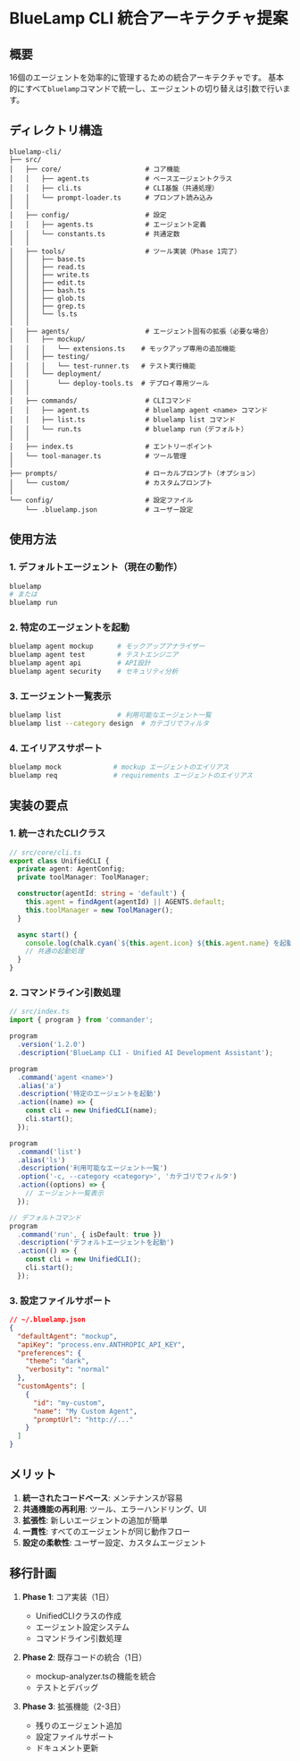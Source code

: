 # BlueLamp CLI 統合アーキテクチャ提案

## 概要
16個のエージェントを効率的に管理するための統合アーキテクチャです。
基本的にすべて`bluelamp`コマンドで統一し、エージェントの切り替えは引数で行います。

## ディレクトリ構造

```
bluelamp-cli/
├── src/
│   ├── core/                     # コア機能
│   │   ├── agent.ts              # ベースエージェントクラス
│   │   ├── cli.ts                # CLI基盤（共通処理）
│   │   └── prompt-loader.ts      # プロンプト読み込み
│   │
│   ├── config/                   # 設定
│   │   ├── agents.ts             # エージェント定義
│   │   └── constants.ts          # 共通定数
│   │
│   ├── tools/                    # ツール実装（Phase 1完了）
│   │   ├── base.ts
│   │   ├── read.ts
│   │   ├── write.ts
│   │   ├── edit.ts
│   │   ├── bash.ts
│   │   ├── glob.ts
│   │   ├── grep.ts
│   │   └── ls.ts
│   │
│   ├── agents/                   # エージェント固有の拡張（必要な場合）
│   │   ├── mockup/
│   │   │   └── extensions.ts    # モックアップ専用の追加機能
│   │   ├── testing/
│   │   │   └── test-runner.ts   # テスト実行機能
│   │   └── deployment/
│   │       └── deploy-tools.ts  # デプロイ専用ツール
│   │
│   ├── commands/                 # CLIコマンド
│   │   ├── agent.ts              # bluelamp agent <name> コマンド
│   │   ├── list.ts               # bluelamp list コマンド
│   │   └── run.ts                # bluelamp run（デフォルト）
│   │
│   ├── index.ts                  # エントリーポイント
│   └── tool-manager.ts           # ツール管理
│
├── prompts/                      # ローカルプロンプト（オプション）
│   └── custom/                   # カスタムプロンプト
│
└── config/                       # 設定ファイル
    └── .bluelamp.json            # ユーザー設定
```

## 使用方法

### 1. デフォルトエージェント（現在の動作）
```bash
bluelamp
# または
bluelamp run
```

### 2. 特定のエージェントを起動
```bash
bluelamp agent mockup      # モックアップアナライザー
bluelamp agent test        # テストエンジニア
bluelamp agent api         # API設計
bluelamp agent security    # セキュリティ分析
```

### 3. エージェント一覧表示
```bash
bluelamp list              # 利用可能なエージェント一覧
bluelamp list --category design  # カテゴリでフィルタ
```

### 4. エイリアスサポート
```bash
bluelamp mock             # mockup エージェントのエイリアス
bluelamp req              # requirements エージェントのエイリアス
```

## 実装の要点

### 1. 統一されたCLIクラス
```typescript
// src/core/cli.ts
export class UnifiedCLI {
  private agent: AgentConfig;
  private toolManager: ToolManager;

  constructor(agentId: string = 'default') {
    this.agent = findAgent(agentId) || AGENTS.default;
    this.toolManager = new ToolManager();
  }

  async start() {
    console.log(chalk.cyan(`${this.agent.icon} ${this.agent.name} を起動中...`));
    // 共通の起動処理
  }
}
```

### 2. コマンドライン引数処理
```typescript
// src/index.ts
import { program } from 'commander';

program
  .version('1.2.0')
  .description('BlueLamp CLI - Unified AI Development Assistant');

program
  .command('agent <name>')
  .alias('a')
  .description('特定のエージェントを起動')
  .action((name) => {
    const cli = new UnifiedCLI(name);
    cli.start();
  });

program
  .command('list')
  .alias('ls')
  .description('利用可能なエージェント一覧')
  .option('-c, --category <category>', 'カテゴリでフィルタ')
  .action((options) => {
    // エージェント一覧表示
  });

// デフォルトコマンド
program
  .command('run', { isDefault: true })
  .description('デフォルトエージェントを起動')
  .action(() => {
    const cli = new UnifiedCLI();
    cli.start();
  });
```

### 3. 設定ファイルサポート
```json
// ~/.bluelamp.json
{
  "defaultAgent": "mockup",
  "apiKey": "process.env.ANTHROPIC_API_KEY",
  "preferences": {
    "theme": "dark",
    "verbosity": "normal"
  },
  "customAgents": [
    {
      "id": "my-custom",
      "name": "My Custom Agent",
      "promptUrl": "http://..."
    }
  ]
}
```

## メリット

1. **統一されたコードベース**: メンテナンスが容易
2. **共通機能の再利用**: ツール、エラーハンドリング、UI
3. **拡張性**: 新しいエージェントの追加が簡単
4. **一貫性**: すべてのエージェントが同じ動作フロー
5. **設定の柔軟性**: ユーザー設定、カスタムエージェント

## 移行計画

1. **Phase 1**: コア実装（1日）
   - UnifiedCLIクラスの作成
   - エージェント設定システム
   - コマンドライン引数処理

2. **Phase 2**: 既存コードの統合（1日）
   - mockup-analyzer.tsの機能を統合
   - テストとデバッグ

3. **Phase 3**: 拡張機能（2-3日）
   - 残りのエージェント追加
   - 設定ファイルサポート
   - ドキュメント更新

